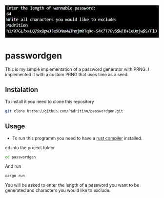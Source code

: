 ![passwordgen](image.png)

# passwordgen

This is my simple implementation of a password generator with PRNG.
I implemented it with a custom PRNG that uses time as a seed.

## Instalation 
To install it you need to clone this repository
```bash
git clone https://github.com/Padrition/passwordgen.git
```

## Usage 
* To run this programm you need to have a [rust compiler](https://www.rust-lang.org/learn/get-started) installed.

cd into the project folder 
```bash
cd passwordgen
```
And run
```bash
cargo run
```

You will be asked to enter the length of a password you want to be generated and characters you would like to exclude.
